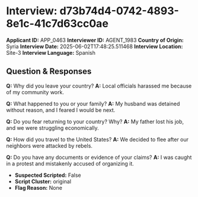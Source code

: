 # Interview: d73b74d4-0742-4893-8e1c-41c7d63cc0ae
**Applicant ID:** APP_0463
**Interviewer ID:** AGENT_1983
**Country of Origin:** Syria
**Interview Date:** 2025-06-02T17:48:25.511468
**Interview Location:** Site-3
**Interview Language:** Spanish

## Question & Responses

**Q:** Why did you leave your country?
**A:** Local officials harassed me because of my community work.

**Q:** What happened to you or your family?
**A:** My husband was detained without reason, and I feared I would be next.

**Q:** Do you fear returning to your country? Why?
**A:** My father lost his job, and we were struggling economically.

**Q:** How did you travel to the United States?
**A:** We decided to flee after our neighbors were attacked by rebels.

**Q:** Do you have any documents or evidence of your claims?
**A:** I was caught in a protest and mistakenly accused of organizing it.

- **Suspected Scripted:** False
- **Script Cluster:** original
- **Flag Reason:** None
